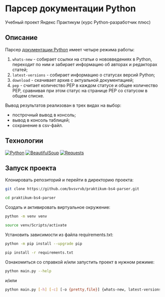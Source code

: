 # Парсер документации Python
Учебный проект Яндекс Практикум (курс Python-разработчик плюс)

## Описание
Парсер [документации Python](https://peps.python.org/) имеет четыре режима работы:
1. `whats-new` - собирает ссылки на статьи о нововведениях в Python, переходит по ним и забирает информацию об авторах и редакторах статей;
2. `latest-versions` - собирает информацию о статусах версий Python;
3. `download` - скачивает архив с актуальной документацией;
4. `pep` - считает количество PEP в каждом статусе и общее количество PEP, сравнивая при этом статус на странице PEP со статусом в общем списке.

Вывод результатов реализован в трех видах на выбор:
- построчный вывод в консоль;
- вывод в консоль таблицей;
- сохранение в csv-файл.

## Технологии
[![Python](https://img.shields.io/badge/Python-3.9-3776AB?logo=python)](https://www.python.org/)
[![BeautifulSoup](https://img.shields.io/badge/BeautifulSoup4-4.9-3776AB)](https://www.crummy.com/software/BeautifulSoup/)
[![Requests](https://img.shields.io/badge/Requests-2.27-3776AB)](https://requests.readthedocs.io/)

## Запуск проекта
Клонировать репозиторий и перейти в директорию проекта:
```bash
git clone https://github.com/bvsvrvb/praktikum-bs4-parser.git
```
```bash
cd praktikum-bs4-parser
```
Cоздать и активировать виртуальное окружение:
```bash
python -m venv venv
```
```bash
source venv/Scripts/activate
```
Установить зависимости из файла requirements.txt:
```bash
python -m pip install --upgrade pip
```
```bash
pip install -r requirements.txt
```
Ознакомиться со справкой и/или запустить проект в нужном режиме:
```bash
python main.py --help
```
и/или
```bash
python main.py [-h] [-c] [-o {pretty,file}] {whats-new, latest-versions, download, pep}
```

